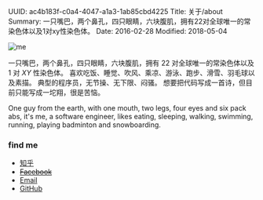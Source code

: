 UUID: ac4b183f-c0a4-4047-a1a3-1ab85cbd4225
Title: 关于/about
Summary: 一只嘴巴，两个鼻孔，四只眼睛，六块腹肌，拥有22对全球唯一的常染色体以及1对xy性染色体。
Date: 2016-02-28
Modified: 2018-05-04

![me]({filename}/assets/images/500.png)

一只嘴巴，两个鼻孔，四只眼睛，六块腹肌，拥有 22 对全球唯一的常染色体以及 1 对 *XY* 性染色体。
喜欢吃饭、睡觉、吹风、乘凉、游泳、跑步、滑雪、羽毛球以及素描。
典型的程序员，无节操、无下限、闷骚。
想要把代码写成一首诗，但目前只能写成一坨翔，很是苦恼。 

One guy from the earth, with one mouth, two legs, four eyes and six pack abs, it's me, a software engineer, likes eating, sleeping, walking, swimming, running, playing badminton and snowboarding.

### find me ###
- [知乎](https://www.zhihu.com/people/whiler "whiler @ Zhihu")
- ~~[Facebook](https://www.facebook.com/wenwu.lv.5 "Wenwu Lv @ Facebook")~~
- [Email](mailto:wenwu500@qq.com "mail to me")
- [GitHub](https://github.com/whiler "whiler @ GitHub")
